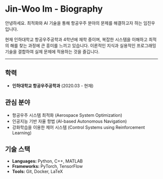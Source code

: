 # Jin-Woo Im - Biography

안녕하세요. 최적화와 AI 기술을 통해 항공우주 분야의 문제를 해결하고자 하는 임진우입니다.

현재 인하대학교 항공우주공학과 4학년에 재학 중이며, 복잡한 시스템을 이해하고 최적의 해를 찾는 과정에 큰 흥미를 느끼고 있습니다. 이론적인 지식과 실용적인 프로그래밍 기술을 결합하여 실제 문제에 적용하는 것을 즐깁니다.

---

## 학력
- **인하대학교 항공우주공학과** (2020.03 - 현재)

## 관심 분야
- 항공우주 시스템 최적화 (Aerospace System Optimization)
- 인공지능 기반 자율 항법 (AI-based Autonomous Navigation)
- 강화학습을 이용한 제어 시스템 (Control Systems using Reinforcement Learning)

## 기술 스택
- **Languages:** Python, C++, MATLAB
- **Frameworks:** PyTorch, TensorFlow
- **Tools:** Git, Docker, LaTeX